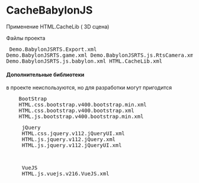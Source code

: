 # CacheBabylonJS
Применение HTML.CacheLib ( 3D сцена)

Файлы проекта
   <pre>
     Demo.BabylonJSRTS.Export.xml
     Demo.BabylonJSRTS.game.xml
     Demo.BabylonJSRTS.js.RtsCamera.xml
     Demo.BabylonJSRTS.js.babylon.xml
     HTML.CacheLib.xml 
   </pre>

<h4>Дополнительные библиотеки</h4>
в проекте неиспользуются, но для разработки могут пригодится
<pre>
    BootStrap
    HTML.css.bootstrap.v400.bootstrap.min.xml 
    HTML.css.bootstrap.v400.bootstrap.xml
    HTML.js.bootstrap.v400.bootstrap.min.xml
</pre>
<pre>
     jQuery
     HTML.css.jquery.v112.jQueryUI.xml
     HTML.js.jquery.v112.jQuery.xml  
     HTML.js.jquery.v112.jQueryUI.xml
</pre>     
<pre>
     VueJS
     HTML.js.vuejs.v216.VueJS.xml    
</pre>
   
   
   
